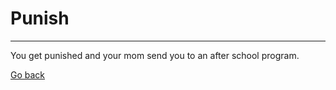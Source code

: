 # Punish
--------
You get punished and your mom send you to an after school program.

[Go back](../reportcard.md)
